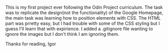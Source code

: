 This is my first project ever following the Odin Project curriculum.
The task was to replicate the design(not the functionality) of the Google Homepage,
the main task was learning how to position elements with CSS. The HTML part was prretty easy,
but I had trouble with some of the CSS styling but I guess I'll learn that with expirience.
I added a .gitignore file wanting to ignore the images but I don't think I am ignoring them.

Thanks for reading, Igor